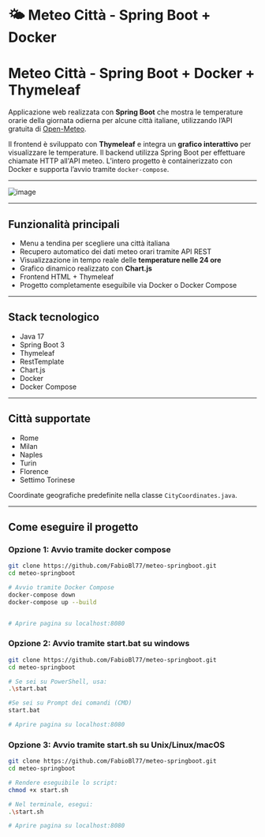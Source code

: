 # 🌤️ Meteo Città - Spring Boot + Docker

# Meteo Città - Spring Boot + Docker + Thymeleaf

Applicazione web realizzata con **Spring Boot** che mostra le temperature orarie della giornata odierna per alcune città italiane, utilizzando l’API gratuita di [Open-Meteo](https://open-meteo.com/).

Il frontend è sviluppato con **Thymeleaf** e integra un **grafico interattivo** per visualizzare le temperature. Il backend utilizza Spring Boot per effettuare chiamate HTTP all'API meteo. L’intero progetto è containerizzato con Docker e supporta l’avvio tramite `docker-compose`.

---

![image](https://github.com/user-attachments/assets/08d0006e-8960-43e4-bae7-dd090d488291)

---

## Funzionalità principali

- Menu a tendina per scegliere una città italiana
- Recupero automatico dei dati meteo orari tramite API REST
- Visualizzazione in tempo reale delle **temperature nelle 24 ore**
- Grafico dinamico realizzato con **Chart.js**
- Frontend HTML + Thymeleaf
- Progetto completamente eseguibile via Docker o Docker Compose

---

## Stack tecnologico

- Java 17
- Spring Boot 3
- Thymeleaf
- RestTemplate
- Chart.js
- Docker
- Docker Compose

---

## Città supportate

- Rome  
- Milan  
- Naples  
- Turin  
- Florence  
- Settimo Torinese

Coordinate geografiche predefinite nella classe `CityCoordinates.java`.

---

## Come eseguire il progetto

### Opzione 1: Avvio tramite docker compose

```bash
git clone https://github.com/FabioBl77/meteo-springboot.git
cd meteo-springboot

# Avvio tramite Docker Compose
docker-compose down
docker-compose up --build


# Aprire pagina su localhost:8080
```

### Opzione 2: Avvio tramite start.bat su windows

```bash
git clone https://github.com/FabioBl77/meteo-springboot.git
cd meteo-springboot

# Se sei su PowerShell, usa:
.\start.bat

#Se sei su Prompt dei comandi (CMD)
start.bat

# Aprire pagina su localhost:8080
```

### Opzione 3: Avvio tramite start.sh su Unix/Linux/macOS

```bash
git clone https://github.com/FabioBl77/meteo-springboot.git
cd meteo-springboot

# Rendere eseguibile lo script:
chmod +x start.sh

# Nel terminale, esegui:
.\start.sh

# Aprire pagina su localhost:8080
```
